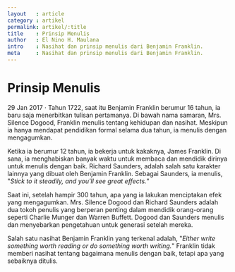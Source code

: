 ```yaml
---
layout   : article
category : artikel
permalink: artikel/:title
title    : Prinsip Menulis
author   : El Nino H. Maulana
intro    : Nasihat dan prinsip menulis dari Benjamin Franklin.
meta     : Nasihat dan prinsip menulis dari Benjamin Franklin.
---
```


# Prinsip Menulis

<p><date class="site-post__info">29 Jan 2017 &middot; </date>Tahun 1722, saat itu Benjamin Franklin berumur 16 tahun, ia baru saja menerbitkan tulisan pertamanya. Di bawah nama samaran, Mrs. Silence Dogood, Franklin menulis tentang kehidupan dan nasihat. Meskipun ia hanya mendapat pendidikan formal selama dua tahun, ia menulis dengan mengagumkan.</p>

Ketika ia berumur 12 tahun, ia bekerja untuk kakaknya, James Franklin. Di sana, ia menghabiskan banyak waktu untuk membaca dan mendidik dirinya untuk menulis dengan baik. Richard Saunders, adalah salah satu karakter lainnya yang dibuat oleh Benjamin Franklin. Sebagai Saunders, ia menulis, "*Stick to it steadily, and you'll see great effects.*"

Saat ini, setelah hampir 300 tahun, apa yang ia lakukan menciptakan efek yang mengagumkan. Mrs. Silence Dogood dan Richard Saunders adalah dua tokoh penulis yang berperan penting dalam mendidik orang-orang seperti Charlie Munger dan Warren Buffett. Dogood dan Saunders menulis dan menyebarkan pengetahuan untuk generasi setelah mereka.

Salah satu nasihat Benjamin Franklin yang terkenal adalah, "*Either write something worth reading or do something worth writing.*" Franklin tidak memberi nasihat tentang bagaimana menulis dengan baik, tetapi apa yang sebaiknya ditulis.
